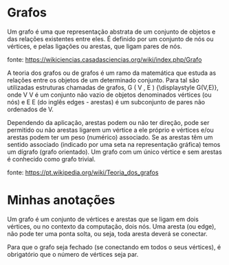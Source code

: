 # Grafos

Um grafo é uma que representação abstrata de um conjunto de objetos e das relações existentes entre eles. É definido por um conjunto de nós ou vértices, e pelas ligações ou arestas, que ligam pares de nós.

fonte: https://wikiciencias.casadasciencias.org/wiki/index.php/Grafo

A teoria dos grafos ou de grafos é um ramo da matemática que estuda as relações entre os objetos de um determinado conjunto. Para tal são utilizadas estruturas chamadas de grafos, G ( V , E ) {\displaystyle G(V,E)}, onde V V é um conjunto não vazio de objetos denominados vértices (ou nós) e E E (do inglês edges - arestas) é um subconjunto de pares não ordenados de V.

Dependendo da aplicação, arestas podem ou não ter direção, pode ser permitido ou não arestas ligarem um vértice a ele próprio e vértices e/ou arestas podem ter um peso (numérico) associado. Se as arestas têm um sentido associado (indicado por uma seta na representação gráfica) temos um dígrafo (grafo orientado). Um grafo com um único vértice e sem arestas é conhecido como grafo trivial.

fonte: https://pt.wikipedia.org/wiki/Teoria_dos_grafos

# Minhas anotações

Um grafo é um conjunto de vértices e arestas que se ligam em dois vértices, ou no contexto da computação, dois nós. Uma aresta (ou edge), não pode ter uma ponta solta, ou seja, toda aresta deverá se conectar.

Para que o grafo seja fechado (se conectando em todos o seus vértices), é obrigatório que o número de vértices seja par.
